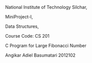 National Institute of Technology Silchar,

 MiniProject-I, 

 Data Structures, 

 Course Code: CS 201

 C Program for Large Fibonacci Number
 
 Angikar Adiel Basumatari 2012102
